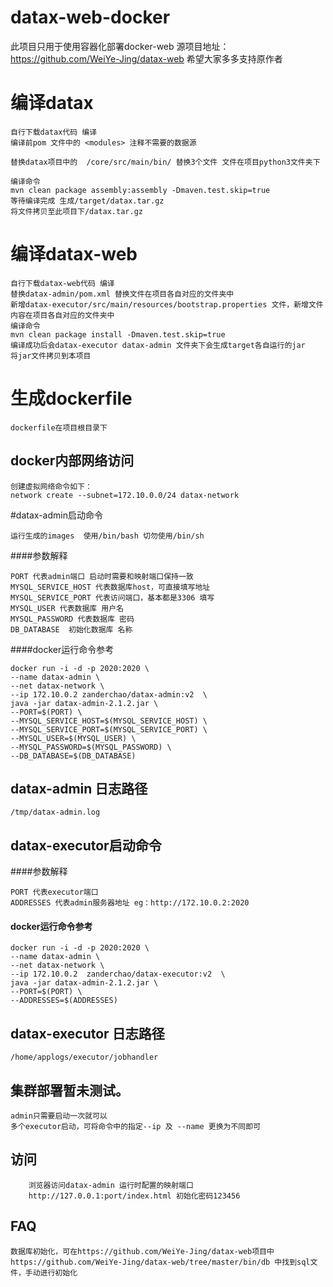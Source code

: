 # datax-web-docker
此项目只用于使用容器化部署docker-web
源项目地址：https://github.com/WeiYe-Jing/datax-web
希望大家多多支持原作者

# 编译datax
```
自行下载datax代码 编译
编译前pom 文件中的 <modules> 注释不需要的数据源

替换datax项目中的  /core/src/main/bin/ 替换3个文件 文件在项目python3文件夹下

编译命令
mvn clean package assembly:assembly -Dmaven.test.skip=true
等待编译完成 生成/target/datax.tar.gz
将文件拷贝至此项目下/datax.tar.gz
```
# 编译datax-web
```
自行下载datax-web代码 编译
替换datax-admin/pom.xml 替换文件在项目各自对应的文件夹中
新增datax-executor/src/main/resources/bootstrap.properties 文件，新增文件内容在项目各自对应的文件夹中
编译命令
mvn clean package install -Dmaven.test.skip=true
编译成功后会datax-executor datax-admin 文件夹下会生成target各自运行的jar
将jar文件拷贝到本项目
```

# 生成dockerfile
```
dockerfile在项目根目录下
```

## docker内部网络访问
```
创建虚拟网络命令如下：
network create --subnet=172.10.0.0/24 datax-network
```

#datax-admin启动命令
```
运行生成的images  使用/bin/bash 切勿使用/bin/sh
```
####参数解释
```
PORT 代表admin端口 启动时需要和映射端口保持一致
MYSQL_SERVICE_HOST 代表数据库host，可直接填写地址
MYSQL_SERVICE_PORT 代表访问端口，基本都是3306 填写
MYSQL_USER 代表数据库 用户名
MYSQL_PASSWORD 代表数据库 密码
DB_DATABASE  初始化数据库 名称
```
####docker运行命令参考
```
docker run -i -d -p 2020:2020 \
--name datax-admin \
--net datax-network \
--ip 172.10.0.2 zanderchao/datax-admin:v2  \
java -jar datax-admin-2.1.2.jar \
--PORT=$(PORT) \
--MYSQL_SERVICE_HOST=$(MYSQL_SERVICE_HOST) \
--MYSQL_SERVICE_PORT=$(MYSQL_SERVICE_PORT) \
--MYSQL_USER=$(MYSQL_USER) \
--MYSQL_PASSWORD=$(MYSQL_PASSWORD) \
--DB_DATABASE=$(DB_DATABASE)
```
## datax-admin 日志路径
```
/tmp/datax-admin.log
```

## datax-executor启动命令

####参数解释
```
PORT 代表executor端口 
ADDRESSES 代表admin服务器地址 eg：http://172.10.0.2:2020
```
#### docker运行命令参考
```
docker run -i -d -p 2020:2020 \
--name datax-admin \
--net datax-network \
--ip 172.10.0.2  zanderchao/datax-executor:v2  \
java -jar datax-admin-2.1.2.jar \
--PORT=$(PORT) \
--ADDRESSES=$(ADDRESSES)
```
## datax-executor 日志路径
```
/home/applogs/executor/jobhandler
```

## 集群部署暂未测试。
```
admin只需要启动一次就可以
多个executor启动，可将命令中的指定--ip 及 --name 更换为不同即可
```
## 访问

```
    浏览器访问datax-admin 运行时配置的映射端口
    http://127.0.0.1:port/index.html 初始化密码123456
```

## FAQ
```
数据库初始化，可在https://github.com/WeiYe-Jing/datax-web项目中https://github.com/WeiYe-Jing/datax-web/tree/master/bin/db 中找到sql文件，手动进行初始化
```
